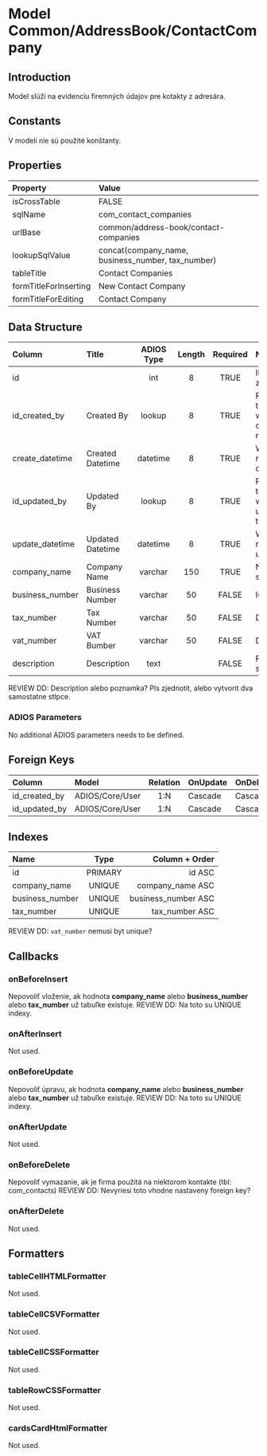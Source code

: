 # Model Common/AddressBook/ContactCompany

## Introduction
Model slúži na evidenciu firemných údajov pre kotakty z adresára.

## Constants
V modeli nie sú použité konštanty.

## Properties
| Property              | Value                                             |
| :-------------------- | :------------------------------------------------ |
| isCrossTable          | FALSE                                             |
| sqlName               | com_contact_companies                             |
| urlBase               | common/address-book/contact-companies             |
| lookupSqlValue        | concat(company_name, business_number, tax_number) |
| tableTitle            | Contact Companies                                 |
| formTitleForInserting | New Contact Company                               |
| formTitleForEditing   | Contact Company                                   |

## Data Structure
| Column          | Title            | ADIOS Type | Length | Required | Notes                                    |
| :-------------- | :--------------- | :--------: | :----: | :------: | :--------------------------------------- |
| id              |                  |    int     |   8    |   TRUE   | ID záznamu                               |
| id_created_by   | Created By       |   lookup   |   8    |   TRUE   | Reference to user who created the record |
| create_datetime | Created Datetime |  datetime  |   8    |   TRUE   | When the record was created              |
| id_updated_by   | Updated By       |   lookup   |   8    |   TRUE   | Reference to user who updated the record |
| update_datetime | Updated Datetime |  datetime  |   8    |   TRUE   | When the record was updated              |
| company_name    | Company Name     |  varchar   |  150   |   TRUE   | Názov spoločnosti                        |
| business_number | Business Number  |  varchar   |   50   |  FALSE   | IČO                                      |
| tax_number      | Tax Number       |  varchar   |   50   |  FALSE   | DIČ                                      |
| vat_number      | VAT Bumber       |  varchar   |   50   |  FALSE   | DIČ DPH                                  |
| description     | Description      |    text    |        |  FALSE   | Poznámka spoločnosti                     |

REVIEW DD: Description alebo poznamka? Pls zjednotit, alebo vytvorit dva samostatne stlpce.

### ADIOS Parameters
No additional ADIOS parameters needs to be defined.

## Foreign Keys
| Column        | Model           | Relation | OnUpdate | OnDelete |
| :------------ | :-------------- | :------: | -------- | -------- |
| id_created_by | ADIOS/Core/User |   1:N    | Cascade  | Cascade  |
| id_updated_by | ADIOS/Core/User |   1:N    | Cascade  | Cascade  |

## Indexes
| Name            |  Type   |      Column + Order |
| :-------------- | :-----: | ------------------: |
| id              | PRIMARY |              id ASC |
| company_name    | UNIQUE  |    company_name ASC |
| business_number | UNIQUE  | business_number ASC |
| tax_number      | UNIQUE  |      tax_number ASC |

REVIEW DD: `vat_number` nemusi byt unique?

## Callbacks

### onBeforeInsert
Nepovoliť vloženie, ak hodnota **company_name** alebo **business_number** alebo **tax_number** už tabuľke existuje.
REVIEW DD: Na toto su UNIQUE indexy.

### onAfterInsert
Not used.

### onBeforeUpdate
Nepovoliť úpravu, ak hodnota **company_name** alebo **business_number** alebo **tax_number** už tabuľke existuje.
REVIEW DD: Na toto su UNIQUE indexy.

### onAfterUpdate
Not used.

### onBeforeDelete
Nepovoliť vymazanie, ak je firma použitá na niektorom kontakte (tbl: com_contacts)
REVIEW DD: Nevyriesi toto vhodne nastaveny foreign key?

### onAfterDelete
Not used.

## Formatters

### tableCellHTMLFormatter
Not used.

### tableCellCSVFormatter
Not used.

### tableCellCSSFormatter
Not used.

### tableRowCSSFormatter
Not used.

### cardsCardHtmlFormatter
Not used.
